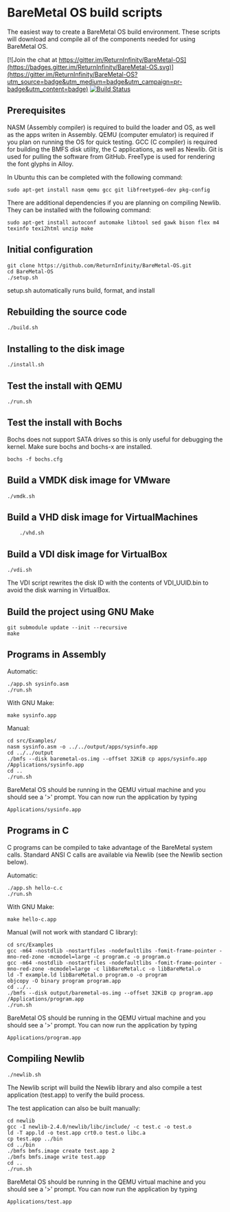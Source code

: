 BareMetal OS build scripts
==========================

The easiest way to create a BareMetal OS build environment. These scripts will download and compile all of the components needed for using BareMetal OS.

[![Join the chat at https://gitter.im/ReturnInfinity/BareMetal-OS](https://badges.gitter.im/ReturnInfinity/BareMetal-OS.svg)](https://gitter.im/ReturnInfinity/BareMetal-OS?utm_source=badge&utm_medium=badge&utm_campaign=pr-badge&utm_content=badge)
[![Build Status](https://travis-ci.org/ReturnInfinity/BareMetal-OS.svg?branch=master)](https://travis-ci.org/ReturnInfinity/BareMetal-OS)


Prerequisites
-------------

NASM (Assembly compiler) is required to build the loader and OS, as well as the apps writen in Assembly. QEMU (computer emulator) is required if you plan on running the OS for quick testing. GCC (C compiler) is required for building the BMFS disk utility, the C applications, as well as Newlib. Git is used for pulling the software from GitHub. FreeType is used for rendering the font glyphs in Alloy.

In Ubuntu this can be completed with the following command:

	sudo apt-get install nasm qemu gcc git libfreetype6-dev pkg-config

There are additional dependencies if you are planning on compiling Newlib. They can be installed with the following command:

	sudo apt-get install autoconf automake libtool sed gawk bison flex m4 texinfo texi2html unzip make


Initial configuration
---------------------

	git clone https://github.com/ReturnInfinity/BareMetal-OS.git
	cd BareMetal-OS
	./setup.sh

setup.sh automatically runs build, format, and install


Rebuilding the source code
--------------------------

	./build.sh


Installing to the disk image
----------------------------

	./install.sh


Test the install with QEMU
--------------------------

	./run.sh


Test the install with Bochs
---------------------------

Bochs does not support SATA drives so this is only useful for debugging the kernel. Make sure bochs and bochs-x are installed.

	bochs -f bochs.cfg


Build a VMDK disk image for VMware
----------------------------------

	./vmdk.sh


Build a VHD disk image for VirtualMachines
------------------------------------------

        ./vhd.sh

Build a VDI disk image for VirtualBox
-------------------------------------

	./vdi.sh

The VDI script rewrites the disk ID with the contents of VDI_UUID.bin to avoid the disk warning in VirtualBox.


Build the project using GNU Make
--------------------------------

	git submodule update --init --recursive
	make

Programs in Assembly
--------------------

Automatic:

	./app.sh sysinfo.asm
	./run.sh

With GNU Make:

	make sysinfo.app

Manual:

	cd src/Examples/
	nasm sysinfo.asm -o ../../output/apps/sysinfo.app
	cd ../../output
	./bmfs --disk baremetal-os.img --offset 32KiB cp apps/sysinfo.app /Applications/sysinfo.app
	cd ..
	./run.sh

BareMetal OS should be running in the QEMU virtual machine and you should see a '>' prompt. You can now run the application by typing

	Applications/sysinfo.app


Programs in C
-------------

C programs can be compiled to take advantage of the BareMetal system calls. Standard ANSI C calls are available via Newlib (see the Newlib section below).

Automatic:

	./app.sh hello-c.c
	./run.sh

With GNU Make:

	make hello-c.app

Manual (will not work with standard C library):

	cd src/Examples
	gcc -m64 -nostdlib -nostartfiles -nodefaultlibs -fomit-frame-pointer -mno-red-zone -mcmodel=large -c program.c -o program.o
	gcc -m64 -nostdlib -nostartfiles -nodefaultlibs -fomit-frame-pointer -mno-red-zone -mcmodel=large -c libBareMetal.c -o libBareMetal.o
	ld -T example.ld libBareMetal.o program.o -o program
	objcopy -O binary program program.app
	cd ../..
	./bmfs --disk output/baremetal-os.img --offset 32KiB cp program.app /Applications/program.app
	./run.sh

BareMetal OS should be running in the QEMU virtual machine and you should see a '>' prompt. You can now run the application by typing

	Applications/program.app


Compiling Newlib
----------------

	./newlib.sh

The Newlib script will build the Newlib library and also compile a test application (test.app) to verify the build process.

The test application can also be built manually:

	cd newlib
	gcc -I newlib-2.4.0/newlib/libc/include/ -c test.c -o test.o
	ld -T app.ld -o test.app crt0.o test.o libc.a
	cp test.app ../bin
	cd ../bin
	./bmfs bmfs.image create test.app 2
	./bmfs bmfs.image write test.app
	cd ..
	./run.sh

BareMetal OS should be running in the QEMU virtual machine and you should see a '>' prompt. You can now run the application by typing

	Applications/test.app
